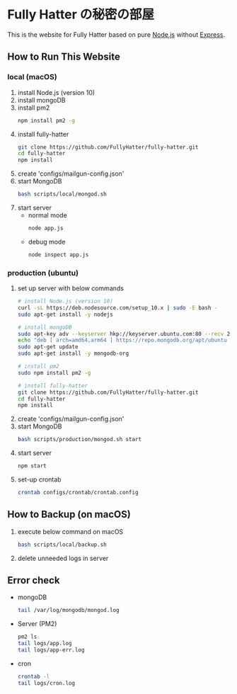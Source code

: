 
# Fully Hatter の秘密の部屋
This is the website for Fully Hatter based on pure [Node.js](https://nodejs.org) without [Express](https://expressjs.com/).

## How to Run This Website
### local (macOS)
1. install Node.js (version 10)
1. install mongoDB
1. install pm2
    ```bash
    npm install pm2 -g
    ```
1. install fully-hatter
    ```bash
    git clone https://github.com/FullyHatter/fully-hatter.git
    cd fully-hatter
    npm install
    ```
1. create 'configs/mailgun-config.json'  
1. start MongoDB
    ```bash
    bash scripts/local/mongod.sh
    ```
1. start server
    - normal mode
        ```bash
        node app.js
        ```
    - debug mode
        ```bash
        node inspect app.js
        ```

### production (ubuntu)
1. set up server with below commands
    ```bash
    # install Node.js (version 10)
    curl -sL https://deb.nodesource.com/setup_10.x | sudo -E bash -
    sudo apt-get install -y nodejs

    # install mongoDB
    sudo apt-key adv --keyserver hkp://keyserver.ubuntu.com:80 --recv 2930ADAE8CAF5059EE73BB4B58712A2291FA4AD5
    echo "deb [ arch=amd64,arm64 ] https://repo.mongodb.org/apt/ubuntu xenial/mongodb-org/3.6 multiverse" | sudo tee /etc/apt/sources.list.d/mongodb-org-3.6.list
    sudo apt-get update
    sudo apt-get install -y mongodb-org

    # install pm2
    sudo npm install pm2 -g

    # install fully-hatter
    git clone https://github.com/FullyHatter/fully-hatter.git
    cd fully-hatter
    npm install

    ```
1. create 'configs/mailgun-config.json'  
1. start MongoDB
    ```bash
    bash scripts/production/mongod.sh start
    ```
1. start server
    ```bash
    npm start
    ```
1. set-up crontab
    ```bash
    crontab configs/crontab/crontab.config
    ```

## How to Backup (on macOS)
1. execute below command on macOS
    ```bash
    bash scripts/local/backup.sh
    ```
1. delete unneeded logs in server

## Error check
- mongoDB
    ```bash
    tail /var/log/mongodb/mongod.log
    ```
- Server (PM2)
    ```bash
    pm2 ls
    tail logs/app.log
    tail logs/app-err.log
    ```
- cron
    ```bash
    crontab -l
    tail logs/cron.log
    ```
